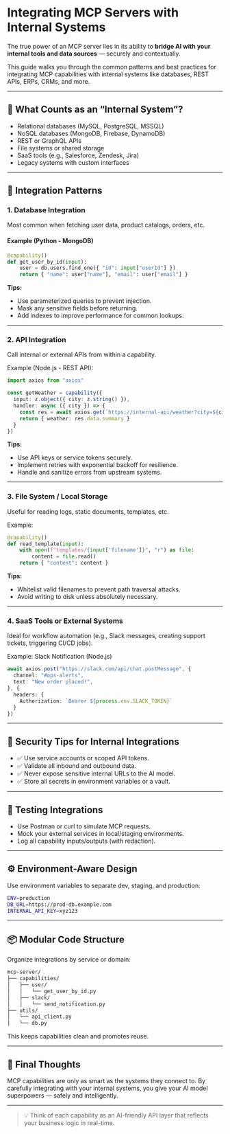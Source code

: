 # Integrating MCP Servers with Internal Systems

The true power of an MCP server lies in its ability to **bridge AI with your internal tools and data sources** — securely and contextually.

This guide walks you through the common patterns and best practices for integrating MCP capabilities with internal systems like databases, REST APIs, ERPs, CRMs, and more.

---

## 🧩 What Counts as an “Internal System”?

- Relational databases (MySQL, PostgreSQL, MSSQL)
- NoSQL databases (MongoDB, Firebase, DynamoDB)
- REST or GraphQL APIs
- File systems or shared storage
- SaaS tools (e.g., Salesforce, Zendesk, Jira)
- Legacy systems with custom interfaces

---

## 🔌 Integration Patterns

### 1. **Database Integration**

Most common when fetching user data, product catalogs, orders, etc.

#### Example (Python - MongoDB)

```python
@capability()
def get_user_by_id(input):
    user = db.users.find_one({ "id": input["userId"] })
    return { "name": user["name"], "email": user["email"] }
```

**Tips:**

- Use parameterized queries to prevent injection.
- Mask any sensitive fields before returning.
- Add indexes to improve performance for common lookups.

---

### 2. API Integration

Call internal or external APIs from within a capability.

Example (Node.js - REST API):

```ts
import axios from "axios"

const getWeather = capability({
  input: z.object({ city: z.string() }),
  handler: async ({ city }) => {
    const res = await axios.get(`https://internal-api/weather?city=${city}`)
    return { weather: res.data.summary }
  }
})
```

**Tips:**

- Use API keys or service tokens securely.
- Implement retries with exponential backoff for resilience.
- Handle and sanitize errors from upstream systems.

---

### 3. File System / Local Storage

Useful for reading logs, static documents, templates, etc.

Example:

```python
@capability()
def read_template(input):
    with open(f"templates/{input['filename']}", "r") as file:
        content = file.read()
    return { "content": content }
```

**Tips:**

- Whitelist valid filenames to prevent path traversal attacks.
- Avoid writing to disk unless absolutely necessary.

---

### 4. SaaS Tools or External Systems

Ideal for workflow automation (e.g., Slack messages, creating support tickets, triggering CI/CD jobs).

Example: Slack Notification (Node.js)

```ts
await axios.post("https://slack.com/api/chat.postMessage", {
  channel: "#ops-alerts",
  text: "New order placed!",
}, {
  headers: {
    Authorization: `Bearer ${process.env.SLACK_TOKEN}`
  }
})
```

---

## 🔐 Security Tips for Internal Integrations

- ✅ Use service accounts or scoped API tokens.
- ✅ Validate all inbound and outbound data.
- ✅ Never expose sensitive internal URLs to the AI model.
- ✅ Store all secrets in environment variables or a vault.

---

## 🧪 Testing Integrations

- Use Postman or curl to simulate MCP requests.
- Mock your external services in local/staging environments.
- Log all capability inputs/outputs (with redaction).

---

## ⚙️ Environment-Aware Design

Use environment variables to separate dev, staging, and production:

```bash
ENV=production
DB_URL=https://prod-db.example.com
INTERNAL_API_KEY=xyz123
```

---

## 📦 Modular Code Structure

Organize integrations by service or domain:

```bash
mcp-server/
├── capabilities/
│   ├── user/
│   │   └── get_user_by_id.py
│   ├── slack/
│   │   └── send_notification.py
├── utils/
│   └── api_client.py
│   └── db.py
```

This keeps capabilities clean and promotes reuse.

---

## 🧠 Final Thoughts

MCP capabilities are only as smart as the systems they connect to. By carefully integrating with your internal systems, you give your AI model superpowers — safely and intelligently.

---

> 💡 Think of each capability as an AI-friendly API layer that reflects your business logic in real-time.
